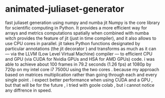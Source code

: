 # animated-juliaset-generator
fast juliaset generation using numpy and numba jit
Numpy is the core library for scientific computing in Python. It provides a more efficient way for arrays and metrics computations spatially when combined with numba witch provides the feature of jit (just in time compiler), and it also allows to use CPU cores in parallel.  jit takes Python functions designated by particular annotations (the jit decorator ) and transforms as much as it can — via the LLVM (Low Level Virtual Machine) compiler — to efficient CPU and GPU (via CUDA for Nvidia GPUs and HSA for AMD GPUs) code. 
i was able to achieve about 100 frames in 79.2 seconds (1.26 fps) at 1080p by 720p on my intel core i7 7500U using the two cores .
because my approach based on matrices multiplication rather than going through each and every single point . i expect better performance when using CUDA and a GPU , but that will be for the future , i tried with goole colab , but i cannot notice any diffrence in speed.
